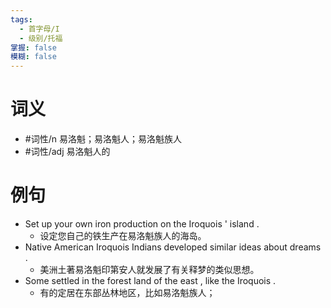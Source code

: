 ```yaml
---
tags:
  - 首字母/I
  - 级别/托福
掌握: false
模糊: false
---
```

# 词义
- #词性/n  易洛魁；易洛魁人；易洛魁族人
- #词性/adj  易洛魁人的
# 例句
- Set up your own iron production on the Iroquois ' island .
	- 设定您自己的铁生产在易洛魁族人的海岛。
- Native American Iroquois Indians developed similar ideas about dreams .
	- 美洲土著易洛魁印第安人就发展了有关释梦的类似思想。
- Some settled in the forest land of the east , like the Iroquois .
	- 有的定居在东部丛林地区，比如易洛魁族人；
